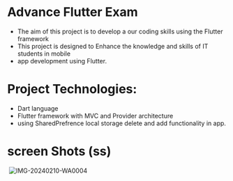 # Advance Flutter Exam
- The aim of this project is to develop a  our coding skills using the Flutter framework
-  This project is designed to Enhance the knowledge and skills of IT students in mobile
-  app development using Flutter.

# Project Technologies:
- Dart language
- Flutter framework with MVC and Provider architecture
- using SharedPrefrence local storage delete and add functionality  in app.
# screen Shots (ss)
<img src> ![IMG-20240210-WA0004](https://github.com/dipak2005/advance_flutter_exam/assets/143473007/7a2b87de-c297-4806-8a2f-ed45f56efc27)

